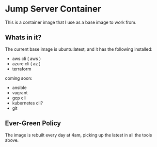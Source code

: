 # Jump Server Container

This is a container image that I use as a base image to work from.

## Whats in it?

The current base image is ubuntu:latest, and it has the following installed:

* aws cli ( aws )
* azure cli ( az )
* terraform

coming soon:

* ansible
* vagrant
* gcp cli
* kubernetes cli?
* git

## Ever-Green Policy

The image is rebuilt every day at 4am, picking up the latest in all the tools above. 
